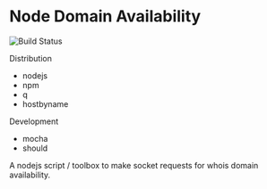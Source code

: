 Node Domain Availability
=====

![Build Status](https://travis-ci.org/josephjaniga/Node-Domain-Availability.svg?branch=master)

Distribution
  * nodejs
  * npm
  * q
  * hostbyname

Development
  * mocha
  * should

A nodejs script / toolbox to make socket requests for whois domain availability.
